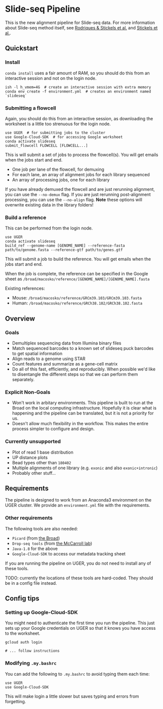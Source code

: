 # Slide-seq Pipeline

This is the new alignment pipeline for Slide-seq data. For more information about Slide-seq method itself, see [Rodriques & Stickels et al.](http://doi.org/10.1126/science.aaw1219) and [Stickels et al.](https://doi.org/10.1038/s41587-020-0739-1).

## Quickstart

### Install

`conda install` uses a fair amount of RAM, so you should do this from an interactive session and not on the login node.

```shell
ish -l h_vmem=4G  # create an interactive session with extra memory
conda env create -f environment.yml  # creates an environment named `slideseq`
```

### Submitting a flowcell

Again, you should do this from an interactive session, as downloading the worksheet is a little too strenuous for the login node.

```shell
use UGER  # for submitting jobs to the cluster
use Google-Cloud-SDK  # for accessing Google worksheet
conda activate slideseq
submit_flowcell FLOWCELL [FLOWCELL...]
```

This is will submit a set of jobs to process the flowcell(s). You will get emails when the jobs start and end.

 - One job per lane of the flowcell, for demuxing
 - For each lane, an array of alignment jobs for each library sequenced
 - An array of processing jobs, one for each library

If you have already demuxed the flowcell and are just rerunning alignment, you can use the `--no-demux` flag. If you are just rerunning post-alignment processing, you can use the `--no-align` flag. **Note** these options will overwrite existing data in the library folders!

### Build a reference

This can be performed from the login node.

```shell
use UGER
conda activate slideseq
build_ref --genome-name [GENOME_NAME] --reference-fasta path/to/genome.fasta --reference-gtf path/to/genes.gtf
```

This will submit a job to build the reference. You will get emails when the jobs start and end.

When the job is complete, the reference can be specified in the Google sheet as `/broad/macosko/reference/[GENOME_NAME]/[GENOME_NAME].fasta`

Existing references:

 - Mouse: `/broad/macosko/reference/GRCm39.103/GRCm39.103.fasta`
 - Human: `/broad/macosko/reference/GRCh38.102/GRCh38.102.fasta`

## Overview

### Goals

 - Demultiplex sequencing data from Illumina binary files
 - Match sequenced barcodes to a known set of slideseq puck barcodes to get spatial information
 - Align reads to a genome using STAR
 - Count features and summarize as a gene-cell matrix
 - Do all of this fast, efficiently, and reproducibly. When possible we'd like to disentangle the different steps so that we can perform them separately.

### Explicit Non-Goals

 - Won't work in arbitary environments. This pipeline is built to run at the Broad on the local computing infrastructure. Hopefully it is clear what is happening and the pipeline can be translated, but it is not a priority for us.
 - Doesn't allow much flexibility in the workflow. This makes the entire process simpler to configure and design.

### Currently unsupported

- Plot of read 1 base distribution
- UP distance plots
- Bead types other than `180402`
- Multiple alignments of one library (e.g. `exonic` and also `exonic+intronic`)
- Probably other stuff...

## Requirements

The pipeline is designed to work from an Anaconda3 environment on the UGER cluster. We provide an `environment.yml` file with the requirements.

### Other requirements

The following tools are also needed:

 - `Picard` (from [the Broad](https://github.com/broadinstitute/picard))
 - `Drop-seq tools` (from [the McCarroll lab](https://github.com/broadinstitute/Drop-seq))
 - `Java-1.8` for the above
 - `Google-Cloud-SDK` to access our metadata tracking sheet

If you are running the pipeline on UGER, you do not need to install any of these tools.

TODO: currently the locations of these tools are hard-coded. They should be in a config file instead.

## Config tips

### Setting up Google-Cloud-SDK

You might need to authenticate the first time you run the pipeline. This just sets up your Google credentials on UGER so that it knows you have access to the worksheet.

```shell
gcloud auth login

# ... follow instructions
```

### Modifying `.my.bashrc`

You can add the following to `.my.bashrc` to avoid typing them each time:

```shell
use UGER
use Google-Cloud-SDK
```

This will make login a little slower but saves typing and errors from forgetting.

